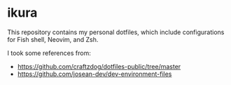 # ikura

This repository contains my personal dotfiles, which include configurations for Fish shell, Neovim, and Zsh.

I took some references from:

- https://github.com/craftzdog/dotfiles-public/tree/master
- https://github.com/josean-dev/dev-environment-files
